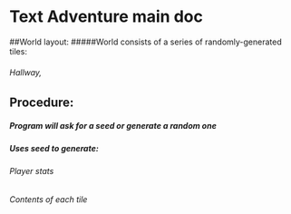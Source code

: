 # Text Adventure main doc
##World layout:
#####World consists of a series of randomly-generated tiles:
###### Hallway, 
## Procedure:
##### Program will ask for a seed or generate a random one
##### Uses seed to generate:
###### Player stats
###### Contents of each tile